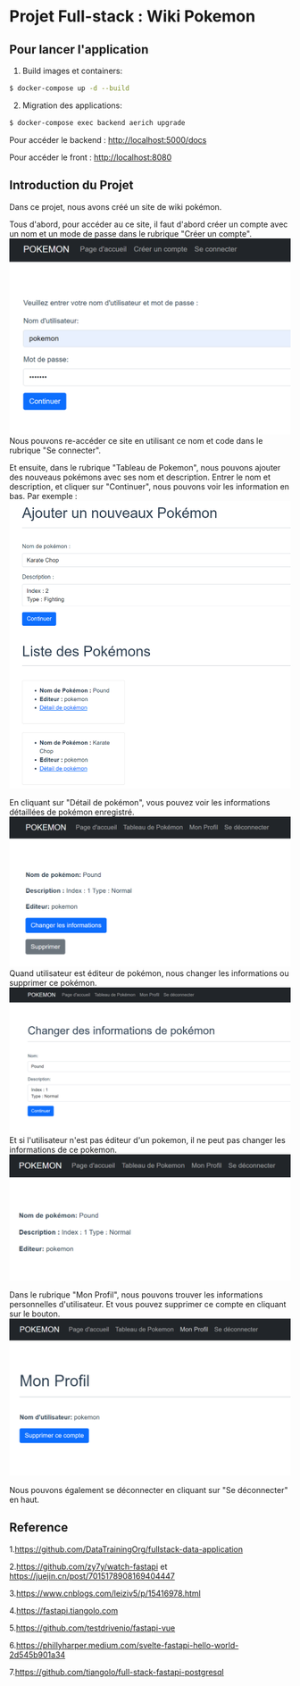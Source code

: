# Projet Full-stack : Wiki Pokemon


## Pour lancer l'application

1. Build images et containers:

```sh
$ docker-compose up -d --build
```

2. Migration des applications:

```sh
$ docker-compose exec backend aerich upgrade
```

Pour accéder le backend : [http://localhost:5000/docs](http://localhost:5000/docs)


Pour accéder le front : [http://localhost:8080](http://localhost:8080) 


## Introduction du Projet
Dans ce projet, nous avons créé un site de wiki pokémon. 

Tous d'abord, pour accéder au ce site, il faut d'abord créer un compte avec un nom et un mode de passe dans le rubrique "Créer un compte". ![image](https://github.com/Hao-Li-lih/FULL-STACK_POKEMON/blob/main/photo/photo2.png) Nous pouvons re-accéder ce site en utilisant ce nom et code dans le rubrique "Se connecter". 

Et ensuite, dans le rubrique "Tableau de Pokemon", nous pouvons ajouter des nouveaus pokémons avec ses nom et description. Entrer le nom et description, et cliquer sur "Continuer", nous pouvons voir les information en bas. Par exemple : ![image](https://github.com/Hao-Li-lih/FULL-STACK_POKEMON/blob/main/photo/photo1.png) 

En cliquant sur "Détail de pokémon", vous pouvez voir les informations détaillées de pokémon enregistré. ![image](https://github.com/Hao-Li-lih/FULL-STACK_POKEMON/blob/main/photo/photo5.png)
Quand utilisateur est éditeur de pokémon, nous changer les informations ou supprimer ce pokémon. ![image](https://github.com/Hao-Li-lih/FULL-STACK_POKEMON/blob/main/photo/photo6.png)
Et si l'utilisateur n'est pas éditeur d'un pokemon, il ne peut pas changer les informations de ce pokemon. ![image](https://github.com/Hao-Li-lih/FULL-STACK_POKEMON/blob/main/photo/photo4.png)

Dans le rubrique "Mon Profil", nous pouvons trouver les informations personnelles d'utilisateur. Et vous pouvez supprimer ce compte en cliquant sur le bouton. ![image](https://github.com/Hao-Li-lih/FULL-STACK_POKEMON/blob/main/photo/photo3.png)

Nous pouvons également se déconnecter en cliquant sur "Se déconnecter" en haut.

## Reference
1.https://github.com/DataTrainingOrg/fullstack-data-application

2.https://github.com/zy7y/watch-fastapi et https://juejin.cn/post/7015178908169404447

3.https://www.cnblogs.com/leiziv5/p/15416978.html

4.https://fastapi.tiangolo.com

5.https://github.com/testdrivenio/fastapi-vue

6.https://phillyharper.medium.com/svelte-fastapi-hello-world-2d545b901a34

7.https://github.com/tiangolo/full-stack-fastapi-postgresql
